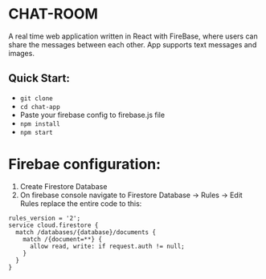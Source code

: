 # CHAT-ROOM
A real time web application written in React with FireBase, where users can share the messages between each other.
App supports text messages and images.

Quick Start:
------------

- ``` git clone ```
- ```cd chat-app```
- Paste your firebase config to firebase.js file
- ``` npm install ```
- ``` npm start ```

# Firebae configuration:
1. Create Firestore Database
2. On firebase console navigate to Firestore Database -> Rules -> Edit Rules 
   replace the entire code to this:

```
rules_version = '2';
service cloud.firestore {
  match /databases/{database}/documents {
    match /{document=**} {
      allow read, write: if request.auth != null;
    }
  }
}
```
